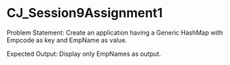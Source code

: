 # CJ_Session9Assignment1

Problem Statement:
Create an application having a Generic HashMap with Empcode as key and EmpName as value.

Expected Output:
Display only EmpNames as output.

